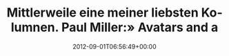 ---
retweeted: false
source: <a href="http://twitter.com/download/android" rel="nofollow">Twitter for Android</a>
entities:
  hashtags: []
  symbols: []
  user_mentions: []
  urls:
  - url: http://t.co/AuoK49KE
    expanded_url: http://www.theverge.com/2012/8/31/3282979/offline-avatars-paul-miller
    display_url: theverge.com/2012/8/31/3282…
    indices:
    - '76'
    - '96'
display_text_range:
- '0'
- '96'
favorite_count: '1'
id_str: '241791704783540224'
truncated: false
retweet_count: '2'
id: '241791704783540224'
possibly_sensitive: false
created_at: Sat Sep 01 06:56:49 +0000 2012
favorited: false
full_text: Mittlerweile eine meiner liebsten Kolumnen. Paul Miller:» Avatars and alts«
lang: de
quote_url: http://www.theverge.com/2012/8/31/3282979/offline-avatars-paul-miller
tags:
- pesos/twitter
date: '2012-09-01T06:56:49+00:00'
src: https://twitter.com/bascht/status/241791704783540224
original_url: https://twitter.com/bascht/status/241791704783540224
type: twitter_tweet
text: Mittlerweile eine meiner liebsten Kolumnen. Paul Miller:» Avatars and alts«
title: Mittlerweile eine meiner liebsten Kolumnen. Paul Miller:» Avatars and a

---